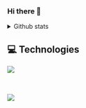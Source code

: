 ### Hi there 👋

<details>
 <summary>Github stats</summary>

| <img align="center" src="https://github-readme-stats.vercel.app/api?username=maciekt07&show_icons=true&theme=tokyonight" alt="Anurag's github stats" /> |<img align="center" src="https://github-readme-stats.vercel.app/api/top-langs/?username=bouzayenilyes&layout=compact&theme=tokyonight&langs_count=4" />|
| ------------- | ------------- |
  
</details>

## 💻 Technologies

 <a href="https://skillicons.dev">
    <img src="https://skillicons.dev/icons?i=js,ts,react,vite,tailwind,styledcomponents,sass,materialui,supabase,git,github,vscode,figma,blender&perline=7" />
  </a>

<br/><br/>
<a href="https://www.buymeacoffee.com/bouzayenilyes" target="_blank">
 <img src="https://img.buymeacoffee.com/button-api/?text=Buy me a coffee&emoji=&slug=maciekt07&button_colour=1a1b27&font_colour=ffffff&font_family=Lato&outline_colour=ffffff&coffee_colour=FFDD00"></a>
</a>
